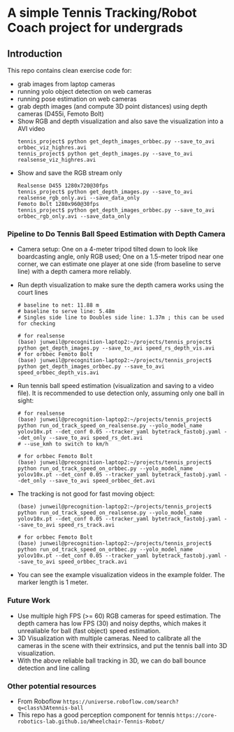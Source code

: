 # A simple Tennis Tracking/Robot Coach project for undergrads

## Introduction

This repo contains clean exercise code for:

+ grab images from laptop cameras
+ running yolo object detection on web cameras
+ running pose estimation on web cameras
+ grab depth images (and compute 3D point distances) using depth cameras (D455i, Femoto Bolt)
+ Show RGB and depth visualization and also save the visualization into a AVI video
    ```
    tennis_project$ python get_depth_images_orbbec.py --save_to_avi orbbec_viz_highres.avi
    tennis_project$ python get_depth_images.py --save_to_avi realsense_viz_highres.avi
    ```
+ Show and save the RGB stream only
    ```
    Realsense D455 1280x720@30fps
    tennis_project$ python get_depth_images.py --save_to_avi realsense_rgb_only.avi --save_data_only
    Femoto Bolt 1280x960@30fps
    tennis_project$ python get_depth_images_orbbec.py --save_to_avi orbbec_rgb_only.avi --save_data_only
    ```

### Pipeline to Do Tennis Ball Speed Estimation with Depth Camera

+ Camera setup: One on a 4-meter tripod tilted down to look like boardcasting angle, only RGB used; One on a 1.5-meter tripod near one corner, we can estimate one player at one side (from baseline to serve line) with a depth camera more reliably.
+ Run depth visualization to make sure the depth camera works using the court lines
    ```
    # baseline to net: 11.88 m
    # baseline to serve line: 5.48m
    # Singles side line to Doubles side line: 1.37m ; this can be used for checking

    # for realsense
    (base) junweil@precognition-laptop2:~/projects/tennis_project$ python get_depth_images.py --save_to_avi speed_rs_depth_vis.avi
    # for orbbec Femoto Bolt
    (base) junweil@precognition-laptop2:~/projects/tennis_project$ python get_depth_images_orbbec.py --save_to_avi speed_orbbec_depth_vis.avi

    ```
+ Run tennis ball speed estimation (visualization and saving to a video file). It is recommended to use detection only, assuming only one ball in sight:
    ```
    # for realsense
    (base) junweil@precognition-laptop2:~/projects/tennis_project$ python run_od_track_speed_on_realsense.py --yolo_model_name yolov10x.pt --det_conf 0.05 --tracker_yaml bytetrack_fastobj.yaml --det_only --save_to_avi speed_rs_det.avi
    # --use_kmh to switch to km/h

    # for orbbec Femoto Bolt
    (base) junweil@precognition-laptop2:~/projects/tennis_project$ python run_od_track_speed_on_orbbec.py --yolo_model_name yolov10x.pt --det_conf 0.05 --tracker_yaml bytetrack_fastobj.yaml --det_only --save_to_avi speed_orbbec_det.avi

    ```

+ The tracking is not good for fast moving object:
    ```
    (base) junweil@precognition-laptop2:~/projects/tennis_project$ python run_od_track_speed_on_realsense.py --yolo_model_name yolov10x.pt --det_conf 0.05 --tracker_yaml bytetrack_fastobj.yaml --save_to_avi speed_rs_track.avi

    # for orbbec Femoto Bolt
    (base) junweil@precognition-laptop2:~/projects/tennis_project$ python run_od_track_speed_on_orbbec.py --yolo_model_name yolov10x.pt --det_conf 0.05 --tracker_yaml bytetrack_fastobj.yaml --save_to_avi speed_orbbec_track.avi
    ```

+ You can see the example visualization videos in the example folder. The marker length is 1 meter.

### Future Work

+ Use multiple high FPS (>= 60) RGB cameras for speed estimation. The depth camera has low FPS (30) and noisy depths, which makes it unrealiable for ball (fast object) speed estimation.
+ 3D Visualization with multiple cameras. Need to calibrate all the cameras in the scene with their extrinsics, and put the tennis ball into 3D visualization.
+ With the above reliable ball tracking in 3D, we can do ball bounce detection and line calling

### Other potential resources
+ From Roboflow `https://universe.roboflow.com/search?q=class%3Atennis-ball`
+ This repo has a good perception component for tennis `https://core-robotics-lab.github.io/Wheelchair-Tennis-Robot/`
